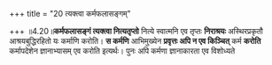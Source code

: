 +++
title = "20 त्यक्त्वा कर्मफलासङ्गम्"

+++
॥4.20॥**कर्मफलासङ्गं त्यक्त्वा नित्यतृप्तो** नित्ये स्वात्मनि एव
तृप्तः **निराश्रयः** अस्थिरप्रकृतौ आश्रयबुद्धिरहितो यः कर्माणि करोति।
**स कर्मणि** आभिमुख्येन **प्रवृत्तः अपि न एव किञ्चित्** कर्म **करोति**
कर्मापदेशेन ज्ञानाभ्यासम् एव करोति इत्यर्थः। पुनः अपि कर्मणा ज्ञानाकारता
एव विशोध्यते
